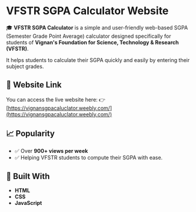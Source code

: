 # VFSTR SGPA Calculator Website

🎓 **VFSTR SGPA Calculator** is a simple and user-friendly web-based SGPA (Semester Grade Point Average) calculator designed specifically for students of **Vignan's Foundation for Science, Technology & Research (VFSTR)**.  

It helps students to calculate their SGPA quickly and easily by entering their subject grades.



## 🔗 Website Link
You can access the live website here:
👉 [https://vignansgpacaluclator.weebly.com/](https://vignansgpacaluclator.weebly.com/)



## 📈 Popularity
- ✅ Over **900+ views per week**  
- ✅ Helping VFSTR students to compute their SGPA with ease.



## 📝 Built With
- **HTML**
- **CSS**
- **JavaScript**

